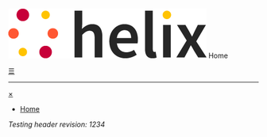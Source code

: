 ![Helix](/images/helix_logo.png) Home

[&#9776;](#menu)

---

[&times;](#)
- [Home](/index.md)

_Testing header revision: 1234_
